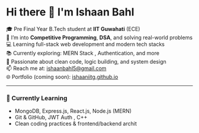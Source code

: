 # Hi there 👋 I'm Ishaan Bahl

🎓 Pre Final Year B.Tech student at **IIT Guwahati** (ECE)  
🧠 I’m into **Competitive Programming**, **DSA**, and solving real-world problems  
💻 Learning full-stack web development and modern tech stacks  
📚 Currently exploring: MERN Stack , Authentication, and more  
🚀 Passionate about clean code, logic building, and system design  
📫 Reach me at: ishaanbahl5@gmail.com  
🌐 Portfolio (coming soon): [ishaaniitg.github.io](https://ishaaniitg.github.io/)

---

### 🌱 Currently Learning

- MongoDB, Express.js, React.js, Node.js (MERN)
- Git & GitHub, JWT Auth , C++
- Clean coding practices & frontend/backend archit


